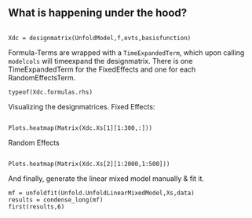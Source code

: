 
## What is happening under the hood?
```@example Main

Xdc = designmatrix(UnfoldModel,f,evts,basisfunction)
```


Formula-Terms are wrapped with a `TimeExpandedTerm`, which upon calling `modelcols` will timeexpand the designmatrix.
There is one TimeExpandedTerm for the FixedEffects and one for each RandomEffectsTerm.
```@example Main
typeof(Xdc.formulas.rhs)
```



Visualizing the designmatrices.
Fixed Effects:
```@example Main

Plots.heatmap(Matrix(Xdc.Xs[1][1:300,:]))
```






Random Effects
```@example Main

Plots.heatmap(Matrix(Xdc.Xs[2][1:2000,1:500]))
```







And finally, generate the linear mixed model manually & fit it.
```@example Main
mf = unfoldfit(Unfold.UnfoldLinearMixedModel,Xs,data)
results = condense_long(mf)
first(results,6)
```


